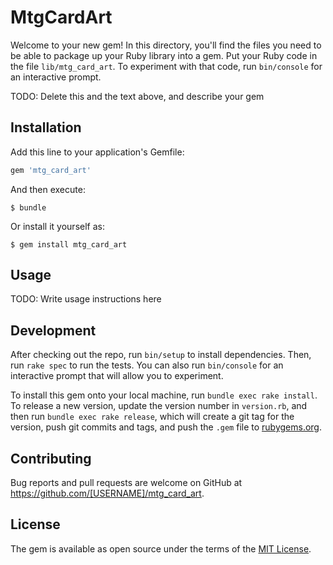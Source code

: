 # MtgCardArt

Welcome to your new gem! In this directory, you'll find the files you need to be able to package up your Ruby library into a gem. Put your Ruby code in the file `lib/mtg_card_art`. To experiment with that code, run `bin/console` for an interactive prompt.

TODO: Delete this and the text above, and describe your gem

## Installation

Add this line to your application's Gemfile:

```ruby
gem 'mtg_card_art'
```

And then execute:

    $ bundle

Or install it yourself as:

    $ gem install mtg_card_art

## Usage

TODO: Write usage instructions here

## Development

After checking out the repo, run `bin/setup` to install dependencies. Then, run `rake spec` to run the tests. You can also run `bin/console` for an interactive prompt that will allow you to experiment.

To install this gem onto your local machine, run `bundle exec rake install`. To release a new version, update the version number in `version.rb`, and then run `bundle exec rake release`, which will create a git tag for the version, push git commits and tags, and push the `.gem` file to [rubygems.org](https://rubygems.org).

## Contributing

Bug reports and pull requests are welcome on GitHub at https://github.com/[USERNAME]/mtg_card_art.


## License

The gem is available as open source under the terms of the [MIT License](http://opensource.org/licenses/MIT).

